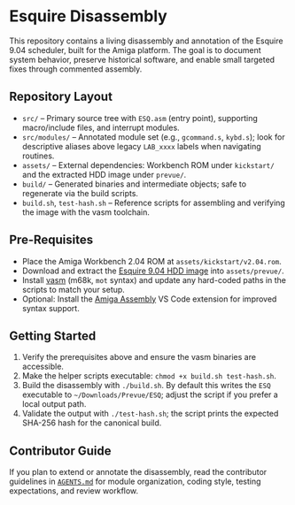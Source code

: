 # Esquire Disassembly

This repository contains a living disassembly and annotation of the Esquire 9.04 scheduler, built for the Amiga platform. The goal is to document system behavior, preserve historical software, and enable small targeted fixes through commented assembly.

## Repository Layout
- `src/` – Primary source tree with `ESQ.asm` (entry point), supporting macro/include files, and interrupt modules.
- `src/modules/` – Annotated module set (e.g., `gcommand.s`, `kybd.s`); look for descriptive aliases above legacy `LAB_xxxx` labels when navigating routines.
- `assets/` – External dependencies: Workbench ROM under `kickstart/` and the extracted HDD image under `prevue/`.
- `build/` – Generated binaries and intermediate objects; safe to regenerate via the build scripts.
- `build.sh`, `test-hash.sh` – Reference scripts for assembling and verifying the image with the vasm toolchain.

## Pre-Requisites
- Place the Amiga Workbench 2.04 ROM at `assets/kickstart/v2.04.rom`.
- Download and extract the [Esquire 9.04 HDD image](https://park-city.club/~frix/prevue/Prevue.zip) into `assets/prevue/`.
- Install [vasm](https://sun.hasenbraten.de/vasm/) (m68k, `mot` syntax) and update any hard-coded paths in the scripts to match your setup.
- Optional: Install the [Amiga Assembly](https://marketplace.visualstudio.com/items?itemName=prb28.amiga-assembly) VS Code extension for improved syntax support.

## Getting Started
1. Verify the prerequisites above and ensure the vasm binaries are accessible.
2. Make the helper scripts executable: `chmod +x build.sh test-hash.sh`.
3. Build the disassembly with `./build.sh`. By default this writes the `ESQ` executable to `~/Downloads/Prevue/ESQ`; adjust the script if you prefer a local output path.
4. Validate the output with `./test-hash.sh`; the script prints the expected SHA-256 hash for the canonical build.

## Contributor Guide
If you plan to extend or annotate the disassembly, read the contributor guidelines in [`AGENTS.md`](AGENTS.md) for module organization, coding style, testing expectations, and review workflow.
